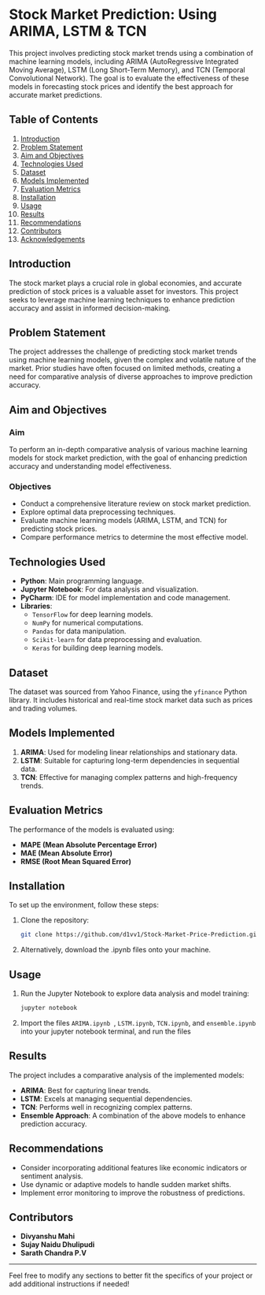# Stock Market Prediction: Using ARIMA, LSTM & TCN

This project involves predicting stock market trends using a combination of machine learning models, including ARIMA (AutoRegressive Integrated Moving Average), LSTM (Long Short-Term Memory), and TCN (Temporal Convolutional Network). The goal is to evaluate the effectiveness of these models in forecasting stock prices and identify the best approach for accurate market predictions.

## Table of Contents

1. [Introduction](#introduction)
2. [Problem Statement](#problem-statement)
3. [Aim and Objectives](#aim-and-objectives)
4. [Technologies Used](#technologies-used)
5. [Dataset](#dataset)
6. [Models Implemented](#models-implemented)
7. [Evaluation Metrics](#evaluation-metrics)
8. [Installation](#installation)
9. [Usage](#usage)
10. [Results](#results)
11. [Recommendations](#recommendations)
12. [Contributors](#contributors)
13. [Acknowledgements](#acknowledgements)

## Introduction

The stock market plays a crucial role in global economies, and accurate prediction of stock prices is a valuable asset for investors. This project seeks to leverage machine learning techniques to enhance prediction accuracy and assist in informed decision-making.

## Problem Statement

The project addresses the challenge of predicting stock market trends using machine learning models, given the complex and volatile nature of the market. Prior studies have often focused on limited methods, creating a need for comparative analysis of diverse approaches to improve prediction accuracy.

## Aim and Objectives

### Aim
To perform an in-depth comparative analysis of various machine learning models for stock market prediction, with the goal of enhancing prediction accuracy and understanding model effectiveness.

### Objectives
- Conduct a comprehensive literature review on stock market prediction.
- Explore optimal data preprocessing techniques.
- Evaluate machine learning models (ARIMA, LSTM, and TCN) for predicting stock prices.
- Compare performance metrics to determine the most effective model.

## Technologies Used

- **Python**: Main programming language.
- **Jupyter Notebook**: For data analysis and visualization.
- **PyCharm**: IDE for model implementation and code management.
- **Libraries**:
  - `TensorFlow` for deep learning models.
  - `NumPy` for numerical computations.
  - `Pandas` for data manipulation.
  - `Scikit-learn` for data preprocessing and evaluation.
  - `Keras` for building deep learning models.

## Dataset

The dataset was sourced from Yahoo Finance, using the `yfinance` Python library. It includes historical and real-time stock market data such as prices and trading volumes.

## Models Implemented

1. **ARIMA**: Used for modeling linear relationships and stationary data.
2. **LSTM**: Suitable for capturing long-term dependencies in sequential data.
3. **TCN**: Effective for managing complex patterns and high-frequency trends.

## Evaluation Metrics

The performance of the models is evaluated using:
- **MAPE (Mean Absolute Percentage Error)**
- **MAE (Mean Absolute Error)**
- **RMSE (Root Mean Squared Error)**

## Installation

To set up the environment, follow these steps:

1. Clone the repository:
    ```bash
    git clone https://github.com/d1vv1/Stock-Market-Price-Prediction.git
    ```
2. Alternatively, download the .ipynb files onto your machine.

## Usage

1. Run the Jupyter Notebook to explore data analysis and model training:
    ```bash
    jupyter notebook
    ```
2. Import the files `ARIMA.ipynb `, `LSTM.ipynb`, `TCN.ipynb`, and `ensemble.ipynb` into your jupyter notebook terminal, and run the files

## Results

The project includes a comparative analysis of the implemented models:
- **ARIMA**: Best for capturing linear trends.
- **LSTM**: Excels at managing sequential dependencies.
- **TCN**: Performs well in recognizing complex patterns.
- **Ensemble Approach**: A combination of the above models to enhance prediction accuracy.

## Recommendations

- Consider incorporating additional features like economic indicators or sentiment analysis.
- Use dynamic or adaptive models to handle sudden market shifts.
- Implement error monitoring to improve the robustness of predictions.

## Contributors

- **Divyanshu Mahi**
- **Sujay Naidu Dhulipudi**
- **Sarath Chandra P.V**

---

Feel free to modify any sections to better fit the specifics of your project or add additional instructions if needed!

